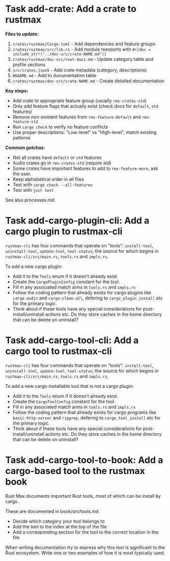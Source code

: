 # Task add-crate: Add a crate to rustmax

**Files to update:**
1. `crates/rustmax/Cargo.toml` - Add dependencies and feature groups
2. `crates/rustmax/src/lib.rs` - Add module reexports with `#![doc = include_str!("../doc-src/crate-NAME.md")]`
3. `crates/rustmax/doc-src/root-docs.md` - Update category table and profile sections
4. `src/crates.json5` - Add crate metadata (category, descriptions)
5. `README.md` - Add to documentation table
6. `crates/rustmax/doc-src/crate-NAME.md` - Create detailed documentation

**Key steps:**
- Add crate to appropriate feature group (usually `rmx-crates-std`)
- Only add feature flags that actually exist (check docs for `default`, `std` features)
- Remove non-existent features from `rmx-feature-default` and `rmx-feature-std`
- Run `cargo check` to verify no feature conflicts
- Use proper descriptions: "Low-level" vs "High-level", match existing patterns

**Common gotchas:**
- Not all crates have `default` or `std` features
- Audio crates go in `rmx-crates-std` (require std)
- Some crates have important features to add to `rmx-feature-more`,
  ask the user.
- Keep alphabetical order in all files
- Test with `cargo check --all-features`
- Test with `just test`

See also processes.md.


# Task add-cargo-plugin-cli: Add a cargo plugin to rustmax-cli

`rustmax-cli` has four commands that operate on "tools":
`install-tool`, `uninstall-tool`, `update-tool`, `tool-status`;
the source for which begins in `rustmax-cli/src/main.rs`, `tools.rs` and `impls.rs`.

To add a new cargo plugin:

- Add it to the `Tools` enum if it doesn't already exist.
- Create the `CargoPluginConfig` constant for the tool.
- Fill in any associated match arms in `tools.rs` and `impls.rs`
- Follow the coding pattern that already exists for cargo plugins like `cargo-audit` and `cargo-clean-all`,
  defering to `cargo_plugin_install` etc for the primary logic.
- Think about if these tools have any special considerations for post-install/uninstall actions etc.
  Do they store caches in the home directory that can be delete on uninstall?


# Task add-cargo-tool-cli: Add a cargo tool to rustmax-cli

`rustmax-cli` has four commands that operate on "tools":
`install-tool`, `uninstall-tool`, `update-tool`, `tool-status`;
the source for which begins in `rustmax-cli/src/main.rs`, `tools.rs` and `impls.rs`.

To add a new cargo-installable tool that is not a cargo plugin:

- Add it to the `Tools` enum if it doesn't already exist.
- Create the `CargoToolConfig` constant for the tool.
- Fill in any associated match arms in `tools.rs` and `impls.rs`
- Follow the coding pattern that already exists for cargo programs like `basic-http-server` and `ripgrep`,
  defering to `cargo_tool_install` etc for the primary logic.
- Think about if these tools have any special considerations for post-install/uninstall actions etc.
  Do they store caches in the home directory that can be delete on uninstall?


# Task add-cargo-tool-to-book: Add a cargo-based tool to the rustmax book

Rust Max documents important Rust tools, most of which can be install by cargo.

These are documented in book/src/tools.md

- Decide which category your tool belongs to
- Add the tool to the index at the top of the file
- Add a corresponding section for the tool to the correct location in the file

When writing documentation try to express
why this tool is significant to the Rust ecosystem.
Write one or two examples of how it is most typically used.
